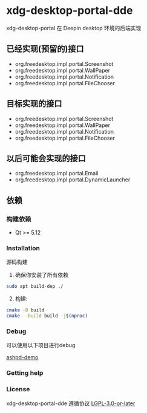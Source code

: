# xdg-desktop-portal-dde

xdg-desktop-portal 在 Deepin desktop 环境的后端实现

## 已经实现(预留的)接口

* org.freedesktop.impl.portal.Screenshot
* org.freedesktop.impl.portal.WallPaper
* org.freedesktop.impl.portal.Notification
* org.freedesktop.impl.portal.FileChooser

## 目标实现的接口

* org.freedesktop.impl.portal.Screenshot
* org.freedesktop.impl.portal.WallPaper
* org.freedesktop.impl.portal.Notification
* org.freedesktop.impl.portal.FileChooser

## 以后可能会实现的接口

* org.freedesktop.impl.portal.Email
* org.freedesktop.impl.portal.DynamicLauncher

## 依赖

### 构建依赖

* Qt >= 5.12

### Installation

源码构建

1. 确保你安装了所有依赖

```bash
sudo apt build-dep ./
```

2. 构建:

```bash
cmake -B build
cmake --build build -j$(nproc)
```

### Debug

可以使用以下项目进行debug

[ashpd-demo](https://github.com/bilelmoussaoui/ashpd)

### Getting help

### License

xdg-desktop-portal-dde 遵循协议 [LGPL-3.0-or-later](LICENSES)

